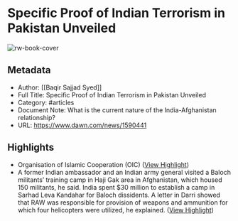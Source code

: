 # Specific Proof of Indian Terrorism in Pakistan Unveiled

![rw-book-cover](https://i.dawn.com/large/2020/11/5fb05b179630b.jpg)

## Metadata
- Author: [[Baqir Sajjad Syed]]
- Full Title: Specific Proof of Indian Terrorism in Pakistan Unveiled
- Category: #articles
- Document Note: What is the current nature of the India-Afghanistan relationship? 
- URL: https://www.dawn.com/news/1590441

## Highlights
- Organisation of Islamic Cooperation (OIC) ([View Highlight](https://read.readwise.io/read/01hhvxa8ht1ztqzq5t9f1e2x4q))
- A former Indian ambassador and an Indian army general visited a Baloch militants’ training camp in Haji Gak area in Afghanistan, which housed 150 militants, he said. India spent $30 million to establish a camp in Sarhad Leva Kandahar for Baloch dissidents. A letter in Darri showed that RAW was responsible for provision of weapons and ammunition for which four helicopters were utilized, he explained. ([View Highlight](https://read.readwise.io/read/01hhvxr7gg0e1he9zs5rbcfj86))
